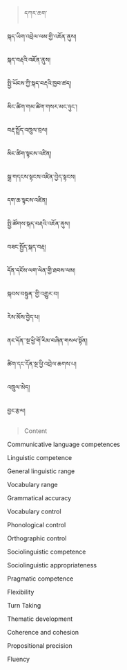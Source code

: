 
<!-- panels:start -->
<!-- div:left-panel -->

> དཀར་ཆག་

སྐད་ཡིག་འབྲེལ་ལམ་གྱི་འཇོན་ནུས།

སྐད་བརྡའི་འཇོན་ནུས།

སྤྱི་ཡོངས་ཀྱི་སྐད་བརྡའི་ཁྱབ་ཚད།

མིང་ཚིག་གམ་ཚིག་གསར་མང་ཉུང་།

བརྡ་སྤྲོད་འཁྲུལ་བྲལ།

མིང་ཚིག་སྟངས་འཛིན།

སྒྲ་གདངས་སྟངས་འཛིན་བྱེད་སྟངས།

དག་ཆ་སྟངས་འཛིན།

སྤྱི་ཚོགས་སྐད་བརྡའི་འཇོན་ནུས།

བཟང་སྤྱོད་སྐད་བརྡ།

དོན་དངོས་ལག་ལེན་གྱི་ཐབས་ལམ།

སྐབས་བསྟུན་་གྱི་འགྱུར་བ།

རེས་མོས་བྱེད་པ།

ནང་དོན་་སྔ་ཕྱི་གོ་རིམ་བཞིན་གསལ་སྟོན།

ཚིག་དང་དོན་སྔ་ཕྱི་འབྲེལ་ཆགས་པ།

འཁྲུལ་མེད།

བྱང་རྩལ།


<!-- div:right-panel -->

> Content

Communicative language competences

Linguistic competence

General linguistic range

Vocabulary range

Grammatical accuracy

Vocabulary control

Phonological control

Orthographic control

Sociolinguistic competence

Sociolinguistic appropriateness

Pragmatic competence

Flexibility

Turn Taking

Thematic development

Coherence and cohesion

Propositional precision

Fluency 


<!-- panels:end -->




